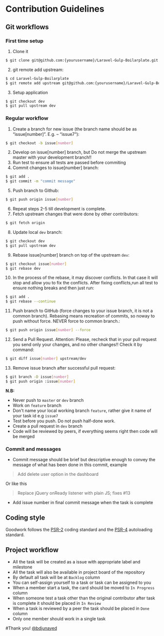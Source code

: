 # Contribution Guidelines
## Git workflows
### First time setup
1. Clone it
``` bash
$ git clone git@github.com:{yourusername}/Laravel-Gulp-Boilarplate.git
```
2. git remote add upstream:
``` bash
$ cd Laravel-Gulp-Boilarplate
$ git remote add upstream git@github.com:{yourusername}/Laravel-Gulp-Boilarplate.git
```
3. Setup application
``` bash
$ git checkout dev
$ git pull upstream dev
```

### Regular workflow
1. Create a branch for new issue (the branch name should be as “issue[number]”. E.g. – “issue7”):
``` bash
$ git checkout -b issue[number]
```

2. Develop on issue[number] branch, but Do not merge the upstream master with your development branch!!
3. Run test to ensure all tests are passed before commiting
4. Commit changes to issue[number] branch:
``` bash
$ git add .
$ git commit -m "commit message"
```

5. Push branch to Github:
``` bash
$ git push origin issue[number]
```

6. Repeat steps 2-5 till development is complete.
7. Fetch upstream changes that were done by other contributors:
``` bash
$ git fetch origin
```

8. Update local `dev` branch:
``` bash
$ git checkout dev
$ git pull upstream dev
```

9. Rebase issue[number] branch on top of the upstream `dev`:
``` bash
$ git checkout issue[number]
$ git rebase dev
```

10. In the process of the rebase, it may discover conflicts. In that case it will stop and allow you to fix the conflicts. After fixing conflicts,run all test to ensure nothing breaks and then just run:
``` bash
$ git add .
$ git rebase --continue
```

11. Push branch to GitHub (force changes to your issue branch, it is not a common branch). Rebasing means recreation of commits, so noway to push without force. NEVER force to common branch.:
``` bash
$ git push origin issue[number] --force
```

12. Send a Pull Request.
Attention: Please, recheck that in your pull request you send only your changes, and no other changes!!
Check it by command:
``` bash
$ git diff issue[number] upstream/dev
```

13. Remove issue branch after successful pull request:
``` bash
$ git branch -D issue[number]
$ git push origin :issue[number]
```

**N.B:**
* Never push to `master` or `dev` branch
* Work on `feature` branch
* Don't name your local working branch `feature`, rather give it name of your task id e.g `issue7`
* Test before you push. Do not push half-done work.
* Create a pull request in `dev` branch
* Code will be reviewed by peers, if everything seems right then code will be merged

### Commit and messages
* Commit message should be brief but descriptive enough to convey the message of what has been done in this commit, example

> Add delete user option in the dashboard

Or like this
> Replace jQuery onReady listener with plain JS; fixes #13
* Add issue number in final commit message when the task is complete

## Coding style
Goodwork follows the [PSR-2](https://github.com/php-fig/fig-standards/blob/master/accepted/PSR-2-coding-style-guide.md) coding standard and the [PSR-4](https://github.com/php-fig/fig-standards/blob/master/accepted/PSR-4-autoloader.md) autoloading standard.

## Project workflow
* All the task will be created as a issue with appropriate label and milestone
* All the task will also be available in project board of the repository
* By default all task will be at `Backlog` column
* You can self-assign yourself to a task or task can be assigned to you
* When a member start a task, the card should be moved to `In Progress` column
* When someone test a task other than the original contributor after task is complete it should be placed in `In Review`
* When a task is reviewed by a peer the task should be placed in `Done` column
* Only one member should work in a single task

#Thank you!
[@bdjunayed](https://twitter.com/bdjunayed)